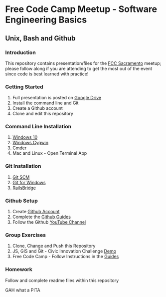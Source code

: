 # Free Code Camp Meetup - Software Engineering Basics

## Unix, Bash and Github

### Introduction

This repository contains presentation/files for the [FCC Sacramento](https://www.meetup.com/freeCodeCamp-Greater-Sacramento-Area/) meetup; please follow along if you are attending to get the most out of the event since code is best learned with practice!

### Getting Started

1. Full presentation is posted on [Google Drive](https://docs.google.com/presentation/d/17yxFELnl686uBH327VTvB-uP9B7j0MqmxSHly0eIdLA/edit?usp=sharing)
2. Install the command line and Git
3. Create a Github account
4. Clone and edit this repository

### Command Line Installation

1. [Windows 10](https://www.howtogeek.com/249966/how-to-install-and-use-the-linux-bash-shell-on-windows-10/)
2. [Windows Cygwin](https://www.cygwin.com/)
3. [Cmder](http://cmder.net/)
4. Mac and Linux - Open Terminal App

### Git Installation

1. [Git SCM](https://git-scm.com/downloads)
2. [Git for Windows](https://gitforwindows.org/)
3. [RailsBridge](http://installfest.railsbridge.org/installfest/)

### Github Setup

1. Create [Github Account](https://github.com/join)
2. Complete the [Github Guides](https://guides.github.com/activities/hello-world/)
3. Follow the Github [YouTube Channel](https://www.youtube.com/GitHub)

### Group Exercises

1. Clone, Change and Push this Repository
2. JS, GIS and Git - Civic Innovation Challenge [Demo](https://github.com/walteryu/ncic)
3. Free Code Camp - Follow Instructions in the [Guides](https://guide.freecodecamp.org/)

### Homework

Follow and complete readme files within this repository

GAH what a PITA